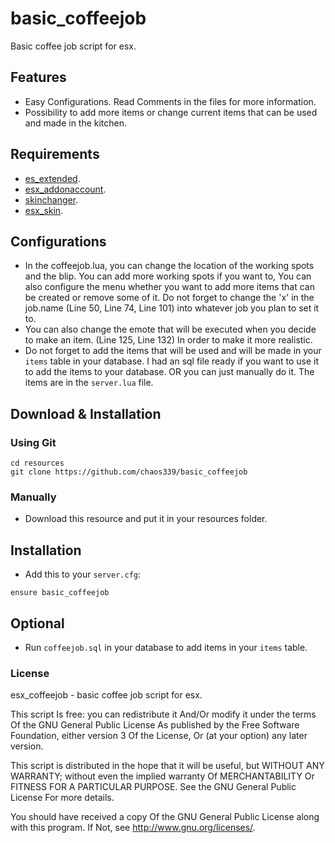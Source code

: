 # basic_coffeejob
Basic coffee job script for esx.

## Features
* Easy Configurations. Read Comments in the files for more information.
* Possibility to add more items or change current items that can be used and made in the kitchen.

## Requirements
* [es_extended](https://github.com/esx-framework/es_extended/tree/v1-final).
* [esx_addonaccount](https://github.com/esx-framework/esx_addonaccount).
* [skinchanger](https://github.com/esx-framework/skinchanger).
* [esx_skin](https://github.com/esx-framework/esx_skin).

## Configurations
* In the coffeejob.lua, you can change the location of the working spots and the blip. You can add more working spots if you want to, You can also configure the menu whether you want
to add more items that can be created or remove some of it. Do not forget to change the 'x' in the job.name (Line 50, Line 74, Line 101) into whatever job you plan to set it to.
* You can also change the emote that will be executed when you decide to make an item. (Line 125, Line 132) In order to make it more realistic.
* Do not forget to add the items that will be used and will be made in your `items` table in your database. I had an sql file ready if you want to use it to add the items
to your database. OR you can just manually do it. The items are in the `server.lua` file.

## Download & Installation
### Using Git
```
cd resources
git clone https://github.com/chaos339/basic_coffeejob
```
### Manually
- Download this resource and put it in your resources folder.

## Installation
- Add this to your `server.cfg`:

```
ensure basic_coffeejob
```
## Optional
* Run `coffeejob.sql` in your database to add items in your `items` table.

### License
esx_coffeejob - basic coffee job script for esx.


This script Is free: you can redistribute it And/Or modify it under the terms Of the GNU General Public License As published by the Free Software Foundation, either version 3 Of the License, Or (at your option) any later version.

This script is distributed in the hope that it will be useful, but WITHOUT ANY WARRANTY; without even the implied warranty Of MERCHANTABILITY Or FITNESS FOR A PARTICULAR PURPOSE. See the GNU General Public License For more details.

You should have received a copy Of the GNU General Public License along with this program. If Not, see http://www.gnu.org/licenses/.

